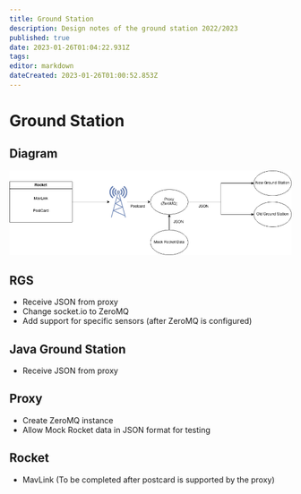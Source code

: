 ```yaml
---
title: Ground Station
description: Design notes of the ground station 2022/2023
published: true
date: 2023-01-26T01:04:22.931Z
tags: 
editor: markdown
dateCreated: 2023-01-26T01:00:52.853Z
---
```


# Ground Station
## Diagram
![ground_station.drawio.png](/ground_station.drawio.png)

## RGS
- Receive JSON from proxy 
- Change socket.io to ZeroMQ 
- Add support for specific sensors (after ZeroMQ is configured)  
## Java Ground Station
- Receive JSON from proxy  
## Proxy
- Create ZeroMQ instance  
- Allow Mock Rocket data in JSON format for testing  
## Rocket
- MavLink (To be completed after postcard is supported by the proxy) 